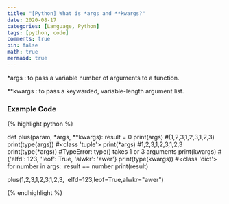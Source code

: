 ```yaml
---
title: "[Python] What is *args and **kwargs?"
date: 2020-08-17
categories: [Language, Python]
tags: [python, code]
comments: true
pin: false
math: true
mermaid: true
---
```




*args : to pass a variable number of arguments to a function. 

**kwargs : to pass a keywarded, variable-length argument list. 

### Example Code

{% highlight python %}

def plus(param, *args, **kwargs):
  result = 0
  print(args)
  #(1,2,3,1,2,3,1,2,3)
  print(type(args))
  #<class 'tuple'>
  print(*args)
  #1,2,3,1,2,3,1,2,3
  print(type(*args))
  #TypeError: type() takes 1 or 3 arguments
  print(kwargs)
  #{'elfd': 123, 'leof': True, 'alwkr': 'awer'}
  print(type(kwargs))
  #<class 'dict'>
  for number in args:
​    result += number
  print(result)

plus(1,2,3,1,2,3,1,2,3,
​      elfd=123,leof=True,alwkr="awer")

{% endhighlight %}

